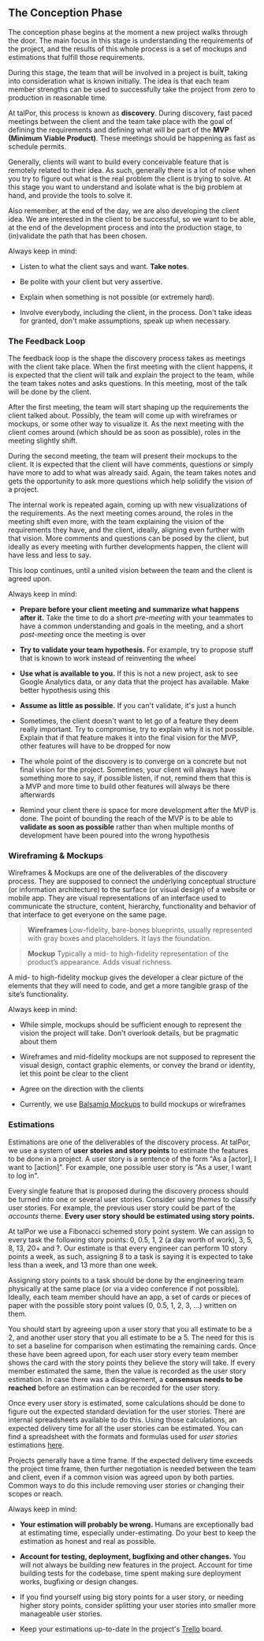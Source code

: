 ## The Conception Phase

The conception phase begins at the moment a new project walks through
the door. The main focus in this stage is understanding the
requirements of the project, and the results of this whole process is
a set of mockups and estimations that fulfill those requirements.

During this stage, the team that will be involved in a project is
built, taking into consideration what is known initially. The idea is
that each team member strengths can be used to successfully take the
project from zero to production in reasonable time.

At talPor, this process is known as **discovery**. During
discovery, fast paced meetings between the client and the team take
place with the goal of defining the requirements and defining what
will be part of the **MVP (Minimum Viable Product)**. These meetings
should be happening as fast as schedule permits.

Generally, clients will want to build every conceivable feature that
is remotely related to their idea. As such, generally there is a lot
of noise when you try to figure out what is the real problem the
client is trying to solve. At this stage you want to understand and
isolate what is the big problem at hand, and provide the tools to
solve it.

Also remember, at the end of the day, we are also developing the
client idea. We are interested in the client to be successful, so we
want to be able, at the end of the development process and into the
production stage, to (in)validate the path that has been chosen.

Always keep in mind:

- Listen to what the client says and want. **Take notes**.

- Be polite with your client but very assertive.

- Explain when something is not possible (or extremely hard).

- Involve everybody, including the client, in the process. Don't take
  ideas for granted, don't make assumptions, speak up when necessary.

### The Feedback Loop

The feedback loop is the shape the discovery process takes as meetings
with the client take place. When the first meeting with the client
happens, it is expected that the client will talk and explain the
project to the team, while the team takes notes and asks questions. In
this meeting, most of the talk will be done by the client.

After the first meeting, the team will start shaping up the
requirements the client talked about. Possibly, the team will come up
with wireframes or mockups, or some other way to visualize it. As the
next meeting with the client comes around (which should be as soon as
possible), roles in the meeting slightly shift.

During the second meeting, the team will present their mockups to the
client. It is expected that the client will have comments, questions
or simply have more to add to what was already said. Again, the team
takes notes and gets the opportunity to ask more questions which help
solidify the vision of a project.

The internal work is repeated again, coming up with new visualizations
of the requirements. As the next meeting comes around, the roles in
the meeting shift even more, with the team explaining the vision of
the requirements they have, and the client, ideally, aligning even
further with that vision. More comments and questions can be posed by
the client, but ideally as every meeting with further developments
happen, the client will have less and less to say.

This loop continues, until a united vision between the team and the
client is agreed upon.

Always keep in mind:

- **Prepare before your client meeting and summarize what happens
  after it.** Take the time to do a short *pre-meeting* with your
  teammates to have a common understanding and goals in the meeting,
  and a short *post-meeting* once the meeting is over

- **Try to validate your team hypothesis.** For example, try to
  propose stuff that is known to work instead of reinventing the
  wheel

- **Use what is available to you.** If this is not a new project, ask
  to see Google Analytics data, or any data that the project has
  available. Make better hypothesis using this

- **Assume as little as possible.** If you can't validate, it's just a
  hunch

- Sometimes, the client doesn't want to let go of a feature they deem
  really important. Try to compromise, try to explain why it is not
  possible. Explain that if that feature makes it into the final
  vision for the MVP, other features will have to be dropped for now

- The whole point of the discovery is to converge on a concrete but
  not final vision for the project. Sometimes, your client will always
  have something more to say, if possible listen, if not, remind them
  that this is a MVP and more time to build other features will always
  be there afterwards

- Remind your client there is space for more development after the MVP
  is done. The point of bounding the reach of the MVP is to be able to
  **validate as soon as possible** rather than when multiple months of
  development have been poured into the wrong hypothesis

### Wireframing & Mockups

Wireframes & Mockups are one of the deliverables of the discovery process. They are supposed to connect the underlying conceptual structure (or information architecture) to the surface (or visual design) of a website or mobile app. They are visual representations of an interface used to communicate the structure, content, hierarchy, functionality and behavior of that interface to get everyone on the same page.

> **Wireframes** Low-fidelity, bare-bones blueprints, usually represented with gray boxes and placeholders. It lays the foundation.

> **Mockup** Typically a mid- to high-fidelity representation of the product’s appearance. Adds visual richness.

A mid- to high-fidelity mockup gives the developer a clear picture of the elements that they will need to code, and get a more tangible grasp of the site’s functionality.

Always keep in mind:

- While simple, mockups should be sufficient enough to represent the vision the project will take. Don't overlook details, but be pragmatic about them

- Wireframes and mid-fidelity mockups are not supposed to represent the visual design, contact graphic elements, or convey the brand or identity, let this point be clear to the client

- Agree on the direction with the clients

- Currently, we use [Balsamiq Mockups](https://balsamiq.com/) to build mockups or wireframes

### Estimations

Estimations are one of the deliverables of the discovery process. At
talPor, we use a system of **user stories and story points** to
estimate the features to be done in a project. A user story is a
sentence of the form "As a [actor], I want to [action]". For example,
one possible user story is "As a user, I want to log in".

Every single feature that is proposed during the discovery process
should be turned into one or several user stories. Consider using
*themes* to classify user stories. For example, the previous user
story could be part of the *accounts* theme. **Every user story should
be estimated using story points.**

At talPor we use a Fibonacci schemed story point system. We can assign
to every task the following story points: 0, 0.5, 1, 2 (a day worth of
work), 3, 5, 8, 13, 20+ and ?. Our estimate is that every engineer can
perform 10 story points a week, as such, assigning 8 to a task is
saying it is expected to take less than a week, and 13 more than one
week.

Assigning story points to a task should be done by the engineering
team physically at the same place (or via a video conference if not
possible). Ideally, each team member should have an app, a set of
cards or pieces of paper with the possible story point values (0, 0.5,
1, 2, 3, ...)  written on them.

You should start by agreeing upon a user story that you all estimate
to be a 2, and another user story that you all estimate to be a 5.
The need for this is to set a baseline for comparison when estimating
the remaining cards. Once these have been agreed upon, for each user
story every team member shows the card with the story points they
believe the story will take. If every member estimated the same, then
the value is recorded as the user story estimation. In case there was
a disagreement, a **consensus needs to be reached** before an
estimation can be recorded for the user story.

Once every user story is estimated, some calculations should be done
to figure out the expected standard deviation for the user
stories. There are internal spreadsheets available to do this. Using
those calculations, an expected delivery time for all the user stories
can be estimated. You can find a spreadsheet with the formats and
formulas used for *user stories* estimations
[here](https://docs.google.com/spreadsheets/d/1g554iY7PNtkny7SXp96G6VEJJrEuNuWEioT5Hu96fHU/edit#gid=0).

Projects generally have a time frame. If the expected delivery time
exceeds the project time frame, then further negotiation is needed
between the team and client, even if a common vision was agreed upon
by both parties. Common ways to do this include removing user stories
or changing their scopes or reach.

Always keep in mind:

- **Your estimation will probably be wrong.** Humans are exceptionally
  bad at estimating time, especially under-estimating. Do your best to
  keep the estimation as honest and real as possible.

- **Account for testing, deployment, bugfixing and other changes.**
  You will not always be building new features in the project. Account
  for time building tests for the codebase, time spent making sure
  deployment works, bugfixing or design changes.

- If you find yourself using big story points for a user story, or
  needing higher story points, consider splitting your user stories
  into smaller more manageable user stories.

- Keep your estimations up-to-date in the project's
  [Trello](https://trello.com) board.
